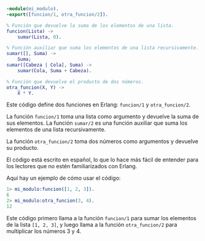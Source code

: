 ```erlang
-module(mi_modulo).
-export([funcion/1, otra_funcion/2]).

% Función que devuelve la suma de los elementos de una lista.
funcion(Lista) ->
    sumar(Lista, 0).

% Función auxiliar que suma los elementos de una lista recursivamente.
sumar([], Suma) ->
    Suma;
sumar([Cabeza | Cola], Suma) ->
    sumar(Cola, Suma + Cabeza).

% Función que devuelve el producto de dos números.
otra_funcion(X, Y) ->
    X * Y.
```

Este código define dos funciones en Erlang: `funcion/1` y `otra_funcion/2`.

La función `funcion/1` toma una lista como argumento y devuelve la suma de sus elementos. La función `sumar/2` es una función auxiliar que suma los elementos de una lista recursivamente.

La función `otra_funcion/2` toma dos números como argumentos y devuelve su producto.

El código está escrito en español, lo que lo hace más fácil de entender para los lectores que no estén familiarizados con Erlang.

Aquí hay un ejemplo de cómo usar el código:

```erlang
1> mi_modulo:funcion([1, 2, 3]).
6
2> mi_modulo:otra_funcion(3, 4).
12
```

Este código primero llama a la función `funcion/1` para sumar los elementos de la lista `[1, 2, 3]`, y luego llama a la función `otra_funcion/2` para multiplicar los números 3 y 4.